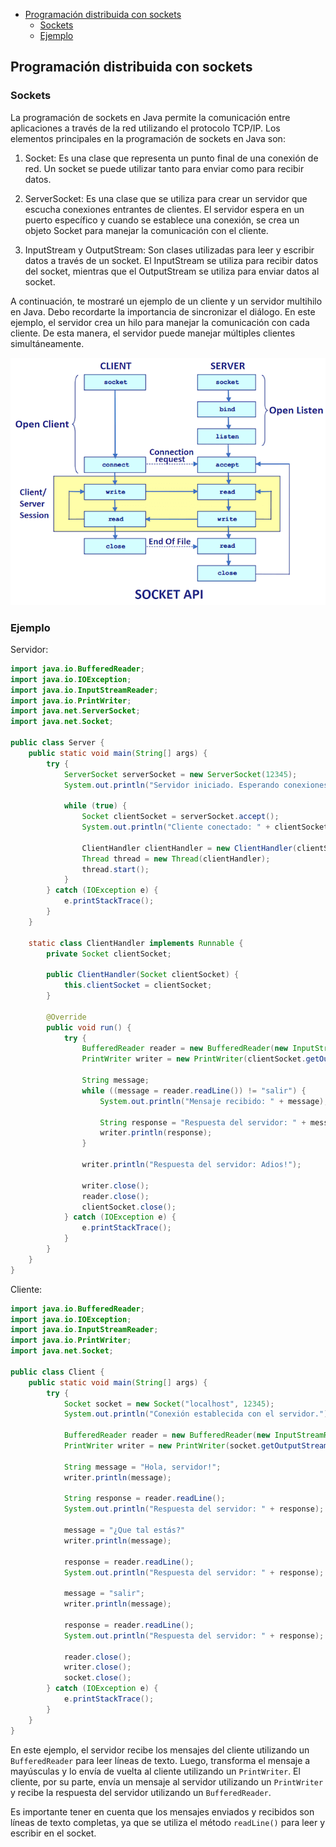 - [Programación distribuida con sockets](#programación-distribuida-con-sockets)
  - [Sockets](#sockets)
  - [Ejemplo](#ejemplo)

## Programación distribuida con sockets
### Sockets
La programación de sockets en Java permite la comunicación entre aplicaciones a través de la red utilizando el protocolo TCP/IP. Los elementos principales en la programación de sockets en Java son:

1. Socket: Es una clase que representa un punto final de una conexión de red. Un socket se puede utilizar tanto para enviar como para recibir datos.

2. ServerSocket: Es una clase que se utiliza para crear un servidor que escucha conexiones entrantes de clientes. El servidor espera en un puerto específico y cuando se establece una conexión, se crea un objeto Socket para manejar la comunicación con el cliente.

3. InputStream y OutputStream: Son clases utilizadas para leer y escribir datos a través de un socket. El InputStream se utiliza para recibir datos del socket, mientras que el OutputStream se utiliza para enviar datos al socket.

A continuación, te mostraré un ejemplo de un cliente y un servidor multihilo en Java. Debo recordarte la importancia de sincronizar el diálogo. En este ejemplo, el servidor crea un hilo para manejar la comunicación con cada cliente. De esta manera, el servidor puede manejar múltiples clientes simultáneamente.

![](./images/socket-programming.png)

### Ejemplo

Servidor:
```java
import java.io.BufferedReader;
import java.io.IOException;
import java.io.InputStreamReader;
import java.io.PrintWriter;
import java.net.ServerSocket;
import java.net.Socket;

public class Server {
    public static void main(String[] args) {
        try {
            ServerSocket serverSocket = new ServerSocket(12345);
            System.out.println("Servidor iniciado. Esperando conexiones...");

            while (true) {
                Socket clientSocket = serverSocket.accept();
                System.out.println("Cliente conectado: " + clientSocket.getInetAddress().getHostAddress());

                ClientHandler clientHandler = new ClientHandler(clientSocket);
                Thread thread = new Thread(clientHandler);
                thread.start();
            }
        } catch (IOException e) {
            e.printStackTrace();
        }
    }

    static class ClientHandler implements Runnable {
        private Socket clientSocket;

        public ClientHandler(Socket clientSocket) {
            this.clientSocket = clientSocket;
        }

        @Override
        public void run() {
            try {
                BufferedReader reader = new BufferedReader(new InputStreamReader(clientSocket.getInputStream()));
                PrintWriter writer = new PrintWriter(clientSocket.getOutputStream(), true);

                String message;
                while ((message = reader.readLine()) != "salir") {
                    System.out.println("Mensaje recibido: " + message);

                    String response = "Respuesta del servidor: " + message.toUpperCase();
                    writer.println(response);
                }
                
                writer.println("Respuesta del servidor: Adios!");

                writer.close();
                reader.close();
                clientSocket.close();
            } catch (IOException e) {
                e.printStackTrace();
            }
        }
    }
}
```

Cliente:
```java
import java.io.BufferedReader;
import java.io.IOException;
import java.io.InputStreamReader;
import java.io.PrintWriter;
import java.net.Socket;

public class Client {
    public static void main(String[] args) {
        try {
            Socket socket = new Socket("localhost", 12345);
            System.out.println("Conexión establecida con el servidor.");

            BufferedReader reader = new BufferedReader(new InputStreamReader(socket.getInputStream()));
            PrintWriter writer = new PrintWriter(socket.getOutputStream(), true);

            String message = "Hola, servidor!";
            writer.println(message);

            String response = reader.readLine();
            System.out.println("Respuesta del servidor: " + response);

            message = "¿Que tal estás?"
            writer.println(message);

            response = reader.readLine();
            System.out.println("Respuesta del servidor: " + response);

            message = "salir";
            writer.println(message);

            response = reader.readLine();
            System.out.println("Respuesta del servidor: " + response);

            reader.close();
            writer.close();
            socket.close();
        } catch (IOException e) {
            e.printStackTrace();
        }
    }
}
```

En este ejemplo, el servidor recibe los mensajes del cliente utilizando un `BufferedReader` para leer líneas de texto. Luego, transforma el mensaje a mayúsculas y lo envía de vuelta al cliente utilizando un `PrintWriter`. El cliente, por su parte, envía un mensaje al servidor utilizando un `PrintWriter` y recibe la respuesta del servidor utilizando un `BufferedReader`.

Es importante tener en cuenta que los mensajes enviados y recibidos son líneas de texto completas, ya que se utiliza el método `readLine()` para leer y escribir en el socket.